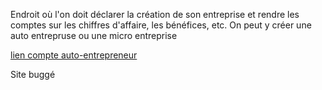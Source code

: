 Endroit où l'on doit déclarer la création de son entreprise et rendre les comptes sur les chiffres d'affaire, les bénéfices, etc. On peut y créer une auto entrepruse ou une micro entreprise

[lien compte auto-entrepreneur](https://www.autoentrepreneur.urssaf.fr/services/)

Site buggé
